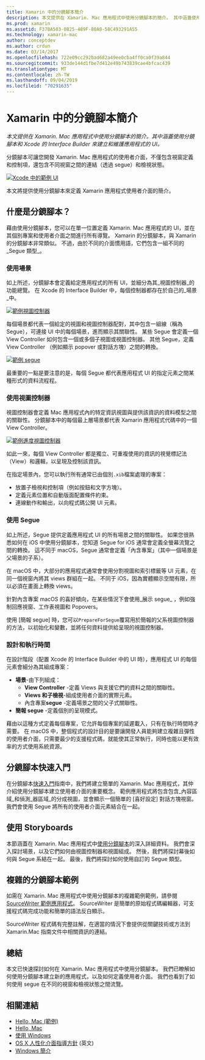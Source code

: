 ```yaml
---
title: Xamarin 中的分鏡腳本簡介
description: 本文提供在 Xamarin. Mac 應用程式中使用分鏡腳本的簡介。 其中涵蓋使用分鏡腳本和 Xcode 的 Interface Builder 建立與維護應用程式的 UI。
ms.prod: xamarin
ms.assetid: F37BA503-0B25-489F-80A8-58C493291A55
ms.technology: xamarin-mac
author: conceptdev
ms.author: crdun
ms.date: 03/14/2017
ms.openlocfilehash: 722e09cc292bad682a49ee0cba4ff0ca0f39a844
ms.sourcegitcommit: 933de144d1fbe7d412e49b743839cae4bfcac439
ms.translationtype: MT
ms.contentlocale: zh-TW
ms.lasthandoff: 09/04/2019
ms.locfileid: "70291635"
---
```

# <a name="introduction-to-storyboards-in-xamarinmac"></a>Xamarin 中的分鏡腳本簡介

_本文提供在 Xamarin. Mac 應用程式中使用分鏡腳本的簡介。其中涵蓋使用分鏡腳本和 Xcode 的 Interface Builder 來建立和維護應用程式的 UI。_

分鏡腳本可讓您開發 Xamarin. Mac 應用程式的使用者介面，不僅包含視窗定義和控制項，還包含不同視窗之間的連結（透過 segue）和檢視狀態。

[![](images/intro01.png "Xcode 中的範例 UI")](images/intro01.png#lightbox)

本文將提供使用分鏡腳本來定義 Xamarin 應用程式使用者介面的簡介。

<a name="What-are-Storyboards" />

## <a name="what-are-storyboards"></a>什麼是分鏡腳本？

藉由使用分鏡腳本，您可以在單一位置定義 Xamarin. Mac 應用程式的 UI，並在其個別專案和使用者介面之間進行所有導覽。 Xamarin 的分鏡腳本，與 Xamarin 的分鏡腳本非常類似。 不過，由於不同的介面慣用語，它們包含一組不同的_Segue 類型_。

<a name="Working-with-Scenes" />

### <a name="working-with-scenes"></a>使用場景

如上所述，分鏡腳本會定義給定應用程式的所有 UI，並細分為其_視圖控制器_的功能總覽。 在 Xcode 的 Interface Builder 中，每個控制器都存在於自己的_場景_中。

[![](images/intro02.png "範例視圖控制器")](images/intro02.png#lightbox)

每個場景都代表一個給定的視圖和視圖控制器配對，其中包含一組線（稱為 Segue），可連接 UI 中的每個場景，進而顯示其關聯性。 某些 Segue 會定義一個 View Controller 如何包含一個或多個子視圖或視圖控制器。 其他 Segue，定義 View Controller （例如顯示 popover 或對話方塊）之間的轉換。 

[![](images/intro03.png "範例 segue")](images/intro03.png#lightbox)

最重要的一點是要注意的是，每個 Segue 都代表應用程式 UI 的指定元素之間某種形式的資料流程程。

<a name="Working-with-View-Controllers" />

### <a name="working-with-view-controllers"></a>使用視圖控制器

視圖控制器會定義 Mac 應用程式內的特定資訊視圖與提供該資訊的資料模型之間的關聯性。 分鏡腳本中的每個最上層場景都代表 Xamarin 應用程式代碼中的一個 View Controller。

[![](images/intro04.png "範例進度視圖控制器")](images/intro04.png#lightbox)

如此一來，每個 View Controller 都是獨立、可重複使用的資訊的視覺標記法（View）和邏輯，以呈現及控制該資訊。

在指定場景內，您可以執行所有通常已由個別`.xib`檔案處理的專案： 

- 放置子檢視和控制項（例如按鈕和文字方塊）。
- 定義元素位置和自動版面配置條件約束。
- 連線動作和輸出，以向程式碼公開 UI 元素。

<a name="Working-with-Segues" />

### <a name="working-with-segues"></a>使用 Segue

如上所述，Segue 提供定義應用程式 UI 的所有場景之間的關聯性。 如果您很熟悉如何在 iOS 中使用分鏡腳本，您知道 Segue for iOS 通常會定義全螢幕流覽之間的轉換。 這不同于 macOS，Segue 通常會定義「內含專案」（其中一個場景是父場景的子系）。

在 macOS 中，大部分的應用程式通常會使用分割視圖和索引標籤等 UI 元素，在同一個視窗內將其 views 群組在一起。 不同于 iOS，因為實體顯示空間有限，所以必須在畫面上轉換 views。

針對內含專案 macOS 的喜好傾向，在某些情況下會使用_展示 segue_ ，例如強制回應視窗、工作表視圖和 Popovers。

使用 [簡報 segue] 時，您可以`PrepareForSegue`覆寫用於簡報的父系視圖控制器的方法，以初始化和變數，並將任何資料提供給呈現的視圖控制器。

<a name="Design-and-Run-Times" />

### <a name="design-and-run-times"></a>設計和執行時間

在設計階段（配置 Xcode 的 Interface Builder 中的 UI 時），應用程式 UI 的每個元素會細分為其組成專案：

- **場景**-由下列組成：
  - **View Controller** -定義 Views 與支援它們的資料之間的關聯性。
  - **Views 和子檢視**-組成使用者介面的實際元素。
  - 內含專案**segue** -定義場景之間的父子式關聯性。
- **簡報 segue** -定義個別的呈現模式。 

藉由以這種方式定義每個專案，它允許每個專案的延遲載入，只有在執行時間時才需要。 在 macOS 中，整個程式的設計目的是要讓開發人員能夠建立複雜且彈性的使用者介面，只需要最少的支援程式碼，就能使其正常執行，同時也能以更有效率的方式使用系統資源。

<a name="Storyboard-Quick-Start" />

## <a name="storyboard-quick-start"></a>分鏡腳本快速入門

在分鏡腳本[快速入門](~/mac/platform/storyboards/quickstart.md)指南中，我們將建立簡單的 Xamarin. Mac 應用程式，其仲介紹使用分鏡腳本建立使用者介面的重要概念。 範例應用程式將包含包含_內容區域_和偵測_器區域_的分成視圖，並會顯示一個簡單的 [喜好設定] 對話方塊視窗。 我們會使用 Segue 將所有的使用者介面元素結合在一起。

<a name="Working-with-Storyboards" />

## <a name="working-with-storyboards"></a>使用 Storyboards

本節涵蓋在 Xamarin. Mac 應用程式中[使用分鏡腳本](~/mac/platform/storyboards/indepth.md)的深入詳細資料。 我們會深入探討場景，以及它們如何由視圖控制器和視圖組成。 然後，我們將探討幕後如何與 Segue 系結在一起。 最後，我們將探討如何使用自訂的 Segue 類型。 

<a name="Complex-Storyboard-Example" />

## <a name="complex-storyboard-example"></a>複雜的分鏡腳本範例

如需在 Xamarin. Mac 應用程式中使用分鏡腳本的複雜範例範例，請參閱[SourceWriter 範例應用程式](https://docs.microsoft.com/samples/xamarin/mac-samples/sourcewriter)。 SourceWriter 是簡單的原始程式碼編輯器，可支援程式碼完成功能和簡單的語法反白顯示。

SourceWriter 程式碼有完整註解，在適當的情況下會提供從關鍵技術或方法到 Xamarin.Mac 指南文件中相關資訊的連結。

<a name="Summary" />

## <a name="summary"></a>總結

本文已快速探討如何在 Xamarin. Mac 應用程式中使用分鏡腳本。 我們已瞭解如何使用分鏡腳本建立新的應用程式，以及如何定義使用者介面。 我們也看到了如何使用 segue 在不同的視窗和檢視狀態之間流覽。


## <a name="related-links"></a>相關連結

- [Hello, Mac (範例)](https://docs.microsoft.com/samples/xamarin/mac-samples/hello-mac)
- [Hello, Mac](~/mac/get-started/hello-mac.md)
- [使用 Windows](~/mac/user-interface/window.md)
- [OS X 人性化介面指導方針](https://developer.apple.com/library/mac/documentation/UserExperience/Conceptual/OSXHIGuidelines/) \(英文\)
- [Windows 簡介](https://developer.apple.com/library/mac/documentation/Cocoa/Conceptual/WinPanel/Introduction.html#//apple_ref/doc/uid/10000031-SW1)
